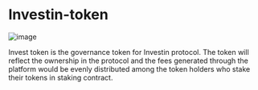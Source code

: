 # Investin-token
![image](https://user-images.githubusercontent.com/58189246/91845776-63ed9780-ec77-11ea-8865-f8a6e950f43a.png)


Invest token is the governance token for Investin protocol. The token will reflect the ownership in the protocol and the fees generated through the platform would be evenly distributed among the token holders who stake their tokens in staking contract.
